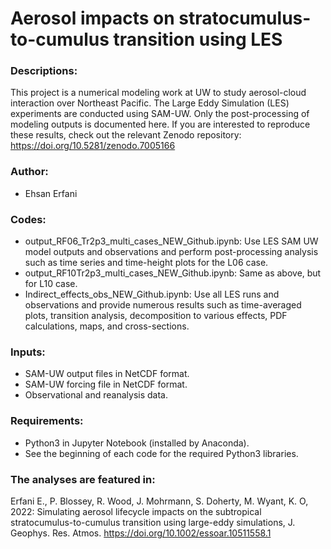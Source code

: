 # Aerosol impacts on stratocumulus-to-cumulus transition using LES

### Descriptions:
This project is a numerical modeling work at UW to study aerosol-cloud interaction over Northeast Pacific. The Large Eddy Simulation (LES) experiments are conducted using SAM-UW. Only the post-processing of modeling outputs is documented here. If you are interested to reproduce these results, check out the relevant Zenodo repository:
https://doi.org/10.5281/zenodo.7005166

### Author:
- Ehsan Erfani

### Codes:
- output_RF06_Tr2p3_multi_cases_NEW_Github.ipynb: 
Use LES SAM UW model outputs and observations and perform post-processing analysis such as time series and time-height plots for the L06 case.
- output_RF10Tr2p3_multi_cases_NEW_Github.ipynb: 
Same as above, but for L10 case.
- Indirect_effects_obs_NEW_Github.ipynb: 
Use all LES runs and observations and provide numerous results such as time-averaged plots, transition analysis, decomposition to various effects, PDF calculations, maps, and cross-sections.

### Inputs:
- SAM-UW output files in NetCDF format.
- SAM-UW forcing file in NetCDF format.
- Observational and reanalysis data.

### Requirements:
- Python3 in Jupyter Notebook (installed by Anaconda).
- See the beginning of each code for the required Python3 libraries.

### The analyses are featured in:
Erfani E., P. Blossey, R. Wood, J. Mohrmann, S. Doherty, M. Wyant, K. O, 2022: Simulating aerosol lifecycle impacts on the subtropical stratocumulus-to-cumulus transition using large-eddy simulations, J. Geophys. Res. Atmos. https://doi.org/10.1002/essoar.10511558.1
